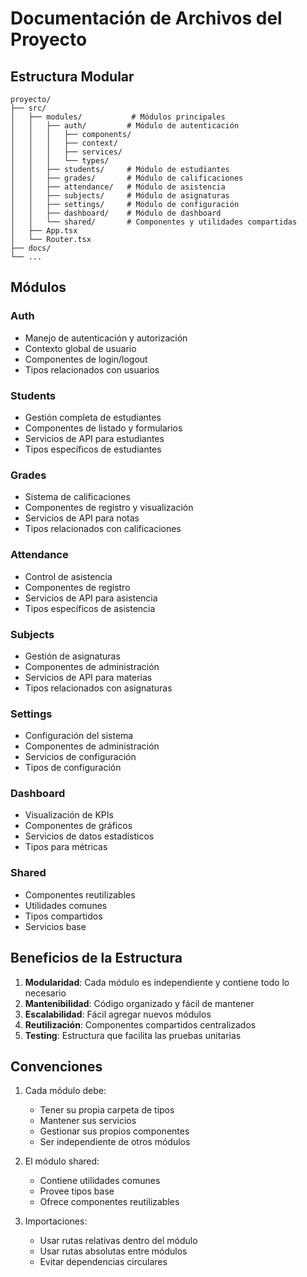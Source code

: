 # Documentación de Archivos del Proyecto

## Estructura Modular
```
proyecto/
├── src/
│   ├── modules/           # Módulos principales
│   │   ├── auth/         # Módulo de autenticación
│   │   │   ├── components/
│   │   │   ├── context/
│   │   │   ├── services/
│   │   │   └── types/
│   │   ├── students/     # Módulo de estudiantes
│   │   ├── grades/       # Módulo de calificaciones
│   │   ├── attendance/   # Módulo de asistencia
│   │   ├── subjects/     # Módulo de asignaturas
│   │   ├── settings/     # Módulo de configuración
│   │   ├── dashboard/    # Módulo de dashboard
│   │   └── shared/       # Componentes y utilidades compartidas
│   ├── App.tsx
│   └── Router.tsx
├── docs/
└── ...
```

## Módulos

### Auth
- Manejo de autenticación y autorización
- Contexto global de usuario
- Componentes de login/logout
- Tipos relacionados con usuarios

### Students
- Gestión completa de estudiantes
- Componentes de listado y formularios
- Servicios de API para estudiantes
- Tipos específicos de estudiantes

### Grades
- Sistema de calificaciones
- Componentes de registro y visualización
- Servicios de API para notas
- Tipos relacionados con calificaciones

### Attendance
- Control de asistencia
- Componentes de registro
- Servicios de API para asistencia
- Tipos específicos de asistencia

### Subjects
- Gestión de asignaturas
- Componentes de administración
- Servicios de API para materias
- Tipos relacionados con asignaturas

### Settings
- Configuración del sistema
- Componentes de administración
- Servicios de configuración
- Tipos de configuración

### Dashboard
- Visualización de KPIs
- Componentes de gráficos
- Servicios de datos estadísticos
- Tipos para métricas

### Shared
- Componentes reutilizables
- Utilidades comunes
- Tipos compartidos
- Servicios base

## Beneficios de la Estructura

1. **Modularidad**: Cada módulo es independiente y contiene todo lo necesario
2. **Mantenibilidad**: Código organizado y fácil de mantener
3. **Escalabilidad**: Fácil agregar nuevos módulos
4. **Reutilización**: Componentes compartidos centralizados
5. **Testing**: Estructura que facilita las pruebas unitarias

## Convenciones

1. Cada módulo debe:
   - Tener su propia carpeta de tipos
   - Mantener sus servicios
   - Gestionar sus propios componentes
   - Ser independiente de otros módulos

2. El módulo shared:
   - Contiene utilidades comunes
   - Provee tipos base
   - Ofrece componentes reutilizables

3. Importaciones:
   - Usar rutas relativas dentro del módulo
   - Usar rutas absolutas entre módulos
   - Evitar dependencias circulares